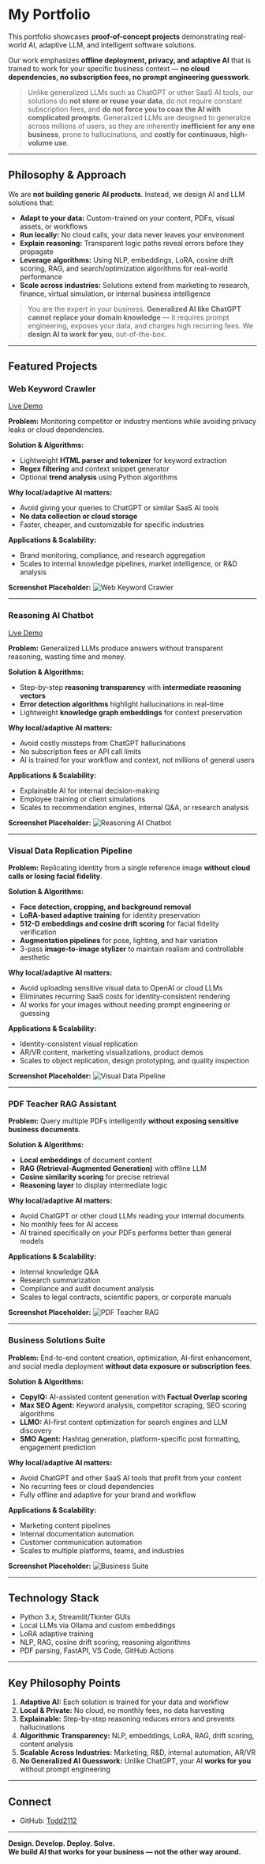 # My Portfolio

This portfolio showcases **proof-of-concept projects** demonstrating real-world AI, adaptive LLM, and intelligent software solutions.  

Our work emphasizes **offline deployment, privacy, and adaptive AI** that is trained to work for your specific business context — **no cloud dependencies, no subscription fees, no prompt engineering guesswork**.  

> Unlike generalized LLMs such as ChatGPT or other SaaS AI tools, our solutions do **not store or reuse your data**, do not require constant subscription fees, and **do not force you to coax the AI with complicated prompts**. Generalized LLMs are designed to generalize across millions of users, so they are inherently **inefficient for any one business**, prone to hallucinations, and **costly for continuous, high-volume use**.  

---

## Philosophy & Approach

We are **not building generic AI products**. Instead, we design AI and LLM solutions that:  

- **Adapt to your data:** Custom-trained on your content, PDFs, visual assets, or workflows  
- **Run locally:** No cloud calls, your data never leaves your environment  
- **Explain reasoning:** Transparent logic paths reveal errors before they propagate  
- **Leverage algorithms:** Using NLP, embeddings, LoRA, cosine drift scoring, RAG, and search/optimization algorithms for real-world performance  
- **Scale across industries:** Solutions extend from marketing to research, finance, virtual simulation, or internal business intelligence  

> You are the expert in your business. **Generalized AI like ChatGPT cannot replace your domain knowledge** — it requires prompt engineering, exposes your data, and charges high recurring fees. We **design AI to work for you**, out-of-the-box.  

---

## Featured Projects

### Web Keyword Crawler
[Live Demo](https://web-keyword.streamlit.app/)

**Problem:** Monitoring competitor or industry mentions while avoiding privacy leaks or cloud dependencies.  

**Solution & Algorithms:**  
- Lightweight **HTML parser and tokenizer** for keyword extraction  
- **Regex filtering** and context snippet generator  
- Optional **trend analysis** using Python algorithms  

**Why local/adaptive AI matters:**  
- Avoid giving your queries to ChatGPT or similar SaaS AI tools  
- **No data collection or cloud storage**  
- Faster, cheaper, and customizable for specific industries  

**Applications & Scalability:**  
- Brand monitoring, compliance, and research aggregation  
- Scales to internal knowledge pipelines, market intelligence, or R&D analysis  

**Screenshot Placeholder:** ![Web Keyword Crawler](./screenshots/web_keyword_crawler.png)  

---

### Reasoning AI Chatbot
[Live Demo](https://todd2112.github.io/My-Portfolio/live-demo.html)

**Problem:** Generalized LLMs produce answers without transparent reasoning, wasting time and money.  

**Solution & Algorithms:**  
- Step-by-step **reasoning transparency** with **intermediate reasoning vectors**  
- **Error detection algorithms** highlight hallucinations in real-time  
- Lightweight **knowledge graph embeddings** for context preservation  

**Why local/adaptive AI matters:**  
- Avoid costly missteps from ChatGPT hallucinations  
- No subscription fees or API call limits  
- AI is trained for your workflow and context, not millions of general users  

**Applications & Scalability:**  
- Explainable AI for internal decision-making  
- Employee training or client simulations  
- Scales to recommendation engines, internal Q&A, or research analysis  

**Screenshot Placeholder:** ![Reasoning AI Chatbot](./screenshots/reasoning_ai_chatbot.png)  

---

### Visual Data Replication Pipeline

**Problem:** Replicating identity from a single reference image **without cloud calls or losing facial fidelity**.  

**Solution & Algorithms:**  
- **Face detection, cropping, and background removal**  
- **LoRA-based adaptive training** for identity preservation  
- **512-D embeddings and cosine drift scoring** for facial fidelity verification  
- **Augmentation pipelines** for pose, lighting, and hair variation  
- 3-pass **image-to-image stylizer** to maintain realism and controllable aesthetic  

**Why local/adaptive AI matters:**  
- Avoid uploading sensitive visual data to OpenAI or cloud LLMs  
- Eliminates recurring SaaS costs for identity-consistent rendering  
- AI works for your images without needing prompt engineering or guessing  

**Applications & Scalability:**  
- Identity-consistent visual replication  
- AR/VR content, marketing visualizations, product demos  
- Scales to object replication, design prototyping, and quality inspection  

**Screenshot Placeholder:** ![Visual Data Pipeline](./screenshots/visual_data_pipeline.png)  

---

### PDF Teacher RAG Assistant

**Problem:** Query multiple PDFs intelligently **without exposing sensitive business documents**.  

**Solution & Algorithms:**  
- **Local embeddings** of document content  
- **RAG (Retrieval-Augmented Generation)** with offline LLM  
- **Cosine similarity scoring** for precise retrieval  
- **Reasoning layer** to display intermediate logic  

**Why local/adaptive AI matters:**  
- Avoid ChatGPT or other cloud LLMs reading your internal documents  
- No monthly fees for AI access  
- AI trained specifically on your PDFs performs better than general models  

**Applications & Scalability:**  
- Internal knowledge Q&A  
- Research summarization  
- Compliance and audit document analysis  
- Scales to legal contracts, scientific papers, or corporate manuals  

**Screenshot Placeholder:** ![PDF Teacher RAG](./screenshots/pdf_teacher_rag.png)  

---

### Business Solutions Suite

**Problem:** End-to-end content creation, optimization, AI-first enhancement, and social media deployment **without data exposure or subscription fees**.  

**Solution & Algorithms:**  
- **CopyIQ:** AI-assisted content generation with **Factual Overlap scoring**  
- **Max SEO Agent:** Keyword analysis, competitor scraping, SEO scoring algorithms  
- **LLMO:** AI-first content optimization for search engines and LLM discovery  
- **SMO Agent:** Hashtag generation, platform-specific post formatting, engagement prediction  

**Why local/adaptive AI matters:**  
- Avoid ChatGPT and other SaaS AI tools that profit from your content  
- No recurring fees or cloud dependencies  
- Fully offline and adaptive for your brand and workflow  

**Applications & Scalability:**  
- Marketing content pipelines  
- Internal documentation automation  
- Customer communication automation  
- Scales to multiple platforms, teams, and industries  

**Screenshot Placeholder:** ![Business Suite](./screenshots/business_suite.png)  

---

## Technology Stack

- Python 3.x, Streamlit/Tkinter GUIs  
- Local LLMs via Ollama and custom embeddings  
- LoRA adaptive training  
- NLP, RAG, cosine drift scoring, reasoning algorithms  
- PDF parsing, FastAPI, VS Code, GitHub Actions  

---

## Key Philosophy Points

1. **Adaptive AI:** Each solution is trained for your data and workflow  
2. **Local & Private:** No cloud, no monthly fees, no data harvesting  
3. **Explainable:** Step-by-step reasoning reduces errors and prevents hallucinations  
4. **Algorithmic Transparency:** NLP, embeddings, LoRA, RAG, drift scoring, content analysis  
5. **Scalable Across Industries:** Marketing, R&D, internal automation, AR/VR  
6. **No Generalized AI Guesswork:** Unlike ChatGPT, your AI **works for you** without prompt engineering  

---

## Connect

- GitHub: [Todd2112](https://github.com/Todd2112)  

---

**Design. Develop. Deploy. Solve.**  
**We build AI that works for your business — not the other way around.**
